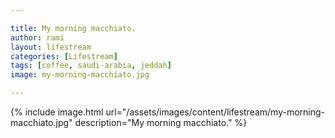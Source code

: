 ```yaml
---

title: My morning macchiato.
author: rami
layout: lifestream 
categories: [Lifestream]
tags: [coffee, saudi-arabia, jeddah]
image: my-morning-macchiato.jpg

---
```


{% include image.html url="/assets/images/content/lifestream/my-morning-macchiato.jpg" description="My morning macchiato." %}
